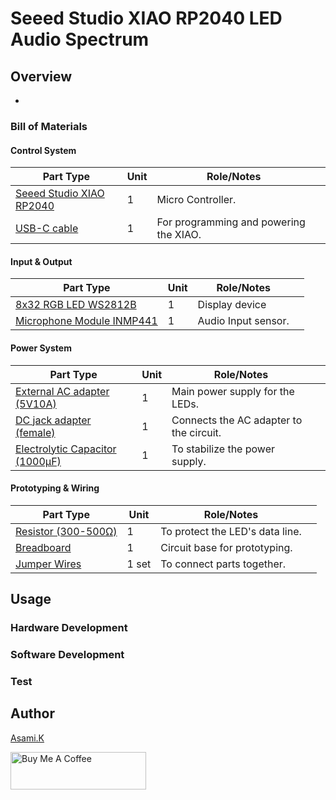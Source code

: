 # Seeed Studio XIAO RP2040 LED Audio Spectrum

## Overview

- 


### Bill of Materials

#### Control System
| Part Type                                           | Unit | Role/Notes                             |     |
| --------------------------------------------------- | ---- | -------------------------------------- | --- |
| [Seeed Studio XIAO RP2040](https://amzn.to/3TrkrHs) | 1    | Micro Controller.                      |     |
| [USB-C cable](https://amzn.to/407P2xg)              | 1    | For programming and powering the XIAO. |     |


#### Input & Output

| Part Type                                            | Unit | Role/Notes          |     |
| ---------------------------------------------------- | ---- | ------------------- | --- |
| [8x32 RGB LED WS2812B](https://amzn.to/4nlV9rJ)      | 1    | Display device      |     |
| [Microphone Module INMP441](https://amzn.to/3FUDMxC) | 1    | Audio Input sensor. |     |


#### Power System

| Part Type                                                  | Unit | Role/Notes                              |     |
| ---------------------------------------------------------- | ---- | --------------------------------------- | --- |
| [External AC adapter (5V10A)](https://amzn.to/4emi9mw)     | 1    | Main power supply for the LEDs.         |     |
| [DC jack adapter (female)](https://amzn.to/3IdZI7k)        | 1    | Connects the AC adapter to the circuit. |     |
| [Electrolytic Capacitor (1000µF)](https://amzn.to/45ZOWLQ) | 1    | To stabilize the power supply.          |     |


#### Prototyping & Wiring

| Part Type                                      | Unit  | Role/Notes                      |     |
| ---------------------------------------------- | ----- | ------------------------------- | --- |
| [Resistor (300-500Ω)](https://amzn.to/4kMejW2) | 1     | To protect the LED's data line. |     |
| [Breadboard](https://amzn.to/40bMzlk)          | 1     | Circuit base for prototyping.   |     |
| [Jumper Wires](https://amzn.to/45voWYC)        | 1 set | To connect parts together.      |     |


## Usage


### Hardware Development

<!-- -  Wire it according to [Arduino_Uno_LED_8x8_led_matrix_art_breadboard.png](https://github.com/asamiile/diy-electronics/blob/main/ESP32-DevKitC_8x32_Led_Audio_Spectrum/diagrams/ESP32-DevKitC_8x32_Led_Audio_Spectrum_bb.png) -->


<!-- #### Step 1: Place Components on the Breadboard

First, place the main components onto the breadboard.

1. **ESP32-DevKitC**: Insert the ESP32-DevKitC firmly into the breadboard, ensuring it straddles the center channel.
2. **I2S Microphone Module**: Place the microphone module on the breadboard near the ESP32.
3. **Resistor (300-500Ω)**: Insert the resistor into an empty area on the breadboard.
4. **Electrolytic Capacitor (1000µF)**: Place the capacitor so it straddles the power rails of the breadboard.
    - **[IMPORTANT NOTE]** The **longer lead (positive, +)** must be plugged into the **positive (+)** rail (the column with the red line).
    - The **shorter lead (negative, -)** must be plugged into the **negative (-)** rail (the column with the blue line).

#### Step 2: Wire the External Power

Connect the power from your AC adapter to the breadboard.

1. Connect a **red** jumper wire from the positive `(+)` terminal of the **DC Jack Adapter** to the **positive (+)** rail of the breadboard.
2. Connect a **black** jumper wire from the negative `(-)` terminal of the **DC Jack Adapter** to the **negative (-)** rail of the breadboard.


#### Step 3: Wire the LED Matrix

Next, connect the 8x32 LED matrix.

1. Connect the dedicated `5V` power wire from the LED matrix to the positive **(+)** rail of the breadboard.
2. Connect the dedicated `GND` wire from the LED matrix to the **negative (-)** rail of the breadboard.
3. Connect the `DIN` (Data In) wire from the matrix's 3-pin connector to the same row as one leg of the **resistor**.

#### Step 4: Wire the I2S Microphone

Connect the microphone module to the ESP32.

1. Connect the `VDD` pin of the microphone to the `3V3` pin on the ESP32 (using a red wire).
2. Connect the `GND` pin of the microphone to a `GND` pin on the ESP32 (using a black wire).
3. Connect the `L/R` pin of the microphone to the same `GND` pin on the ESP32 (using a black wire).
4. Connect the `SD` pin of the microphone to `GPIO 34` on the ESP32.
5. Connect the `WS` pin of the microphone to `GPIO 25` on the ESP32.
6. Connect the `SCK` pin of the microphone to `GPIO 26` on the ESP32.

#### Step 5: Final Connections

Finally, connect the remaining components to the ESP32 to complete the circuit.

1. **LED Data Line**: Connect a jumper wire from the *other leg of the resistor* to the `GPIO 13` pin on the ESP32.
2. **Common Ground (Most Important)**: Connect a wire from another `GND` pin on the ESP32 to the **negative (-)** rail of the breadboard.

#### Final Checklist
After you finish wiring, please trace each connection with your finger and verify that all of the following are correct.

- [ ] External Power & Capacitor → Breadboard Power Rails (`+` and `-`, check polarity)
- [ ] LED Power/GND → Breadboard Power Rails (`+` and `-`)
- [ ] I2S Mic Power → ESP32 `3V3`/`GND`
- [ ] ESP32 `GPIO 13` → Resistor → LED `DIN`
- [ ] I2S Mic `SD`/`WS`/`SCK` → ESP32 `GPIO 34`/`25`/`26`
- [ ] ESP32 `GND` → **Breadboard Negative Rail (Common Ground)** -->


### Software Development

<!-- 1. Open the Arduino IDE.
2. Install "Adafruit NeoPixel by Adafruit" from the menu Tools > Manage Libraries.
3. Write the Arduino_Uno_LED_8x8_led_matrix_art.ino code to Arduino. -->

### Test

<!-- 1. Upload the sketch to the Arduino and connect the power supply.
2. The LED matrix will initialize and display the first pattern.
3. Press the tactile switch to cycle through the display patterns in order.
4. Confirm that all patterns are displayed correctly to complete the test. -->



## Author

[Asami.K](https://asami.tokyo/)

<a href="https://www.buymeacoffee.com/asamiile" target="_blank"><img src="https://cdn.buymeacoffee.com/buttons/v2/default-yellow.png" alt="Buy Me A Coffee" style="height: 60px !important;width: 217px !important;" ></a>
